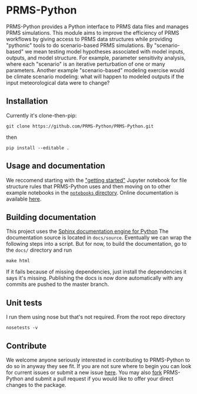 # PRMS-Python

PRMS-Python provides a Python interface to PRMS data files and manages 
PRMS simulations. This module aims to improve the efficiency of PRMS 
workflows by giving access to PRMS data structures while providing 
"pythonic" tools to do scenario-based PRMS simulations. By 
"scenario-based" we mean testing model hypotheses associated with model 
inputs, outputs, and model structure. For example, parameter sensitivity 
analysis, where each "scenario" is an iterative perturbation of one or 
many parameters. Another example "scenario-based" modeling exercise 
would be climate scenario modeling: what will happen to modeled outputs 
if the input meteorological data were to change?



## Installation

Currently it's clone-then-pip:

```
git clone https://github.com/PRMS-Python/PRMS-Python.git
```

then

```
pip install --editable .
```
## Usage and documentation

We reccomend starting with the ["getting started"](https://github.com/PRMS-Python/PRMS-Python/blob/master/notebooks/getting_started.ipynb) 
Jupyter notebook for file structure rules that PRMS-Python uses and then
moving on to other example notebooks in the [`notebooks` directory](https://github.com/PRMS-Python/PRMS-Python/tree/master/notebooks). Online documentation is available [here](https://prms-python.github.io/PRMS-Python/build/html/index.html).

## Building documentation

This project uses the [Sphinx documentation engine for Python](http://www.sphinx-doc.org/en/master/)
The documentation source is located in `docs/source`. Eventually we can
wrap the following steps into a script. But for now, to build the
documentation, go to the `docs/` directory and run

```
make html
```

If it fails because of missing dependencies, just install the dependencies 
it says it's missing. Publishing the docs is now done automatically with any 
commits are pushed to the master branch.


<!---  commented the published of online docs the old way
  The method I employed was found on the Sphinx repository as an issue
  that did exactly what I wanted: https://github.com/sphinx-doc/sphinx/issues/3382
  essentially using the new github publish docs from master branch doc folder
  but using a fake index.html to redirect github to the one under docs/build/html/

If it succeds and this is your first time making the html docs you will see a 
new directory, `build/html`. If this is the first time you've 
built and updated the documentation you'll need to run this first

```
git remote add docs http://github.com/PRMS-Python/docs
```

Now, we'll create a branch that consists solely 
of this built html by running the following command from the root of the 
PRMS-Python documentation directory

```
git checkout -b new-docs \
    && git add -f docs/build/html \
    && git commit -m"built updated docs" \
    && git filter-branch -f --prune-empty --subdirectory-filter docs/build/html new-docs \
    && git push -u docs HEAD:new-docs
```

This pushed the newly built documentation to the `PRMS-Python/docs` repository.
Now we just have to move the new branch you pushed to GitHub to be the
`gh-pages` branch.

First, change directories to the PRMS-Python/docs repository. Then,

```
git fetch origin \
    && git checkout new-docs \
    && git push --delete gh-pages \
    && git push -u origin HEAD:gh-pages \
    && git push --delete origin new-docs \
    && git branch -D new-docs
```

-->


## Unit tests

I run them using nose but that's not required. From the root repo directory

```
nosetests -v
```

## Contribute

We welcome anyone seriously interested in contributing to PRMS-Python to do so in anyway they see fit. If you are not sure where to begin you can look for current issues or submit a new issue [here](https://github.com/PRMS-Python/PRMS-Python/issues). You may also [fork](https://help.github.com/articles/fork-a-repo/) PRMS-Python and submit a pull request if you would like to offer your direct changes to the package. 

<!---  commented until paper accepted

## Citing PRMS-Python

If you use PRMS-Python for published work we ask that you cite it as follows:

-->
